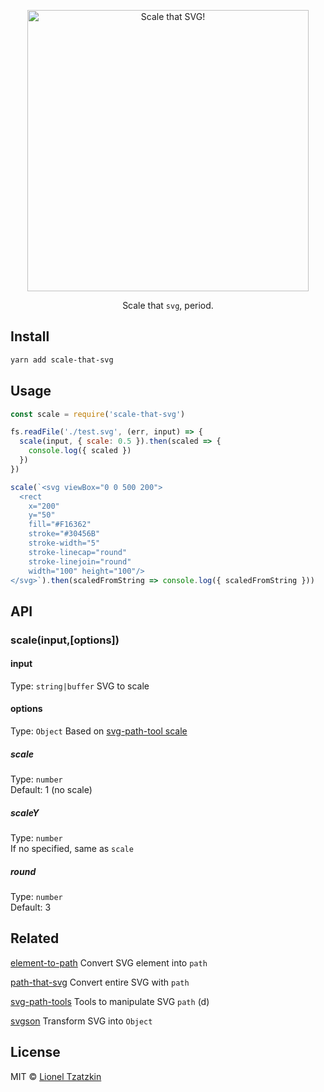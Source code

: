 <p align="center">
  <img alt="Scale that SVG!" title="Scale that SVG!" src="https://cdn.rawgit.com/elrumordelaluz/scale-that-svg/880c705b/logo.svg" width="450">
</p>

<p align="center">
  Scale that <code>svg</code>, period.
</p>

## Install

```zsh
yarn add scale-that-svg
```

## Usage

```js
const scale = require('scale-that-svg')

fs.readFile('./test.svg', (err, input) => {
  scale(input, { scale: 0.5 }).then(scaled => {
    console.log({ scaled })
  })
})

scale(`<svg viewBox="0 0 500 200">
  <rect 
    x="200" 
    y="50" 
    fill="#F16362" 
    stroke="#30456B" 
    stroke-width="5" 
    stroke-linecap="round" 
    stroke-linejoin="round" 
    width="100" height="100"/>
</svg>`).then(scaledFromString => console.log({ scaledFromString }))
```

## API

### scale(input,[options])

#### input

Type: `string|buffer`
SVG to scale

#### options

Type: `Object`
Based on [svg-path-tool scale](https://github.com/elrumordelaluz/path-utils/blob/master/src/scale.js)

##### scale

Type: `number`<br>
Default: 1 (no scale)

##### scaleY

Type: `number`<br>
If no specified, same as `scale`

##### round

Type: `number`<br>
Default: 3

## Related

[element-to-path](https://github.com/elrumordelaluz/element-to-path) Convert SVG element into `path`

[path-that-svg](https://github.com/elrumordelaluz/path-that-svg) Convert entire SVG with `path`

[svg-path-tools](https://github.com/elrumordelaluz/svg-path-tools) Tools to manipulate SVG `path` (d)

[svgson](https://github.com/elrumordelaluz/svgson) Transform SVG into `Object`

## License

MIT © [Lionel Tzatzkin](https://lionel.tzatzk.in)

